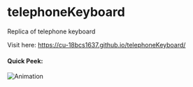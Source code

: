 # telephoneKeyboard
Replica of telephone keyboard

Visit here: https://cu-18bcs1637.github.io/telephoneKeyboard/

#### Quick Peek: 

![Animation](https://user-images.githubusercontent.com/55397457/128235390-31659b56-ea38-462a-8cfd-ef159df42476.gif)

